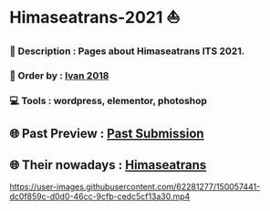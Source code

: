 # Himaseatrans-2021 ⛵
### 📄 Description : Pages about Himaseatrans ITS 2021.                                                                                                              
### 👤 Order by : [Ivan 2018](https://www.instagram.com/ivanhnf_/)                                                                                                            
### 💻 Tools : wordpress, elementor, photoshop                                                                                                                    
## 🌐 Past Preview : [Past Submission](http://preview-himaseatrans-ivan.cahyadesthian.com/)
## 🌐 Their nowadays : [Himaseatrans](https://www.google.com)

https://user-images.githubusercontent.com/62281277/150057441-dc0f859c-d0d0-46cc-9cfb-cedc5cf13a30.mp4

